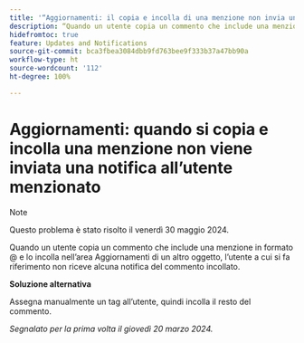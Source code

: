 ```yaml
---
title: '“Aggiornamenti: il copia e incolla di una menzione non invia una notifica all’utente a cui si fa riferimento”'
description: “Quando un utente copia un commento che include una menzione in formato @ e lo incolla nell’area Aggiornamenti di un altro oggetto, l’utente menzionato non riceve alcuna notifica del commento incollato.”
hidefromtoc: true
feature: Updates and Notifications
source-git-commit: bca3fbea3084dbb9fd763bee9f333b37a47bb90a
workflow-type: ht
source-wordcount: '112'
ht-degree: 100%

---
```



# Aggiornamenti: quando si copia e incolla una menzione non viene inviata una notifica all’utente menzionato

>[!NOTE]
>
>Questo problema è stato risolto il venerdì 30 maggio 2024.

Quando un utente copia un commento che include una menzione in formato @ e lo incolla nell’area Aggiornamenti di un altro oggetto, l’utente a cui si fa riferimento non riceve alcuna notifica del commento incollato.

**Soluzione alternativa**

Assegna manualmente un tag all’utente, quindi incolla il resto del commento.

_Segnalato per la prima volta il giovedì 20 marzo 2024._
